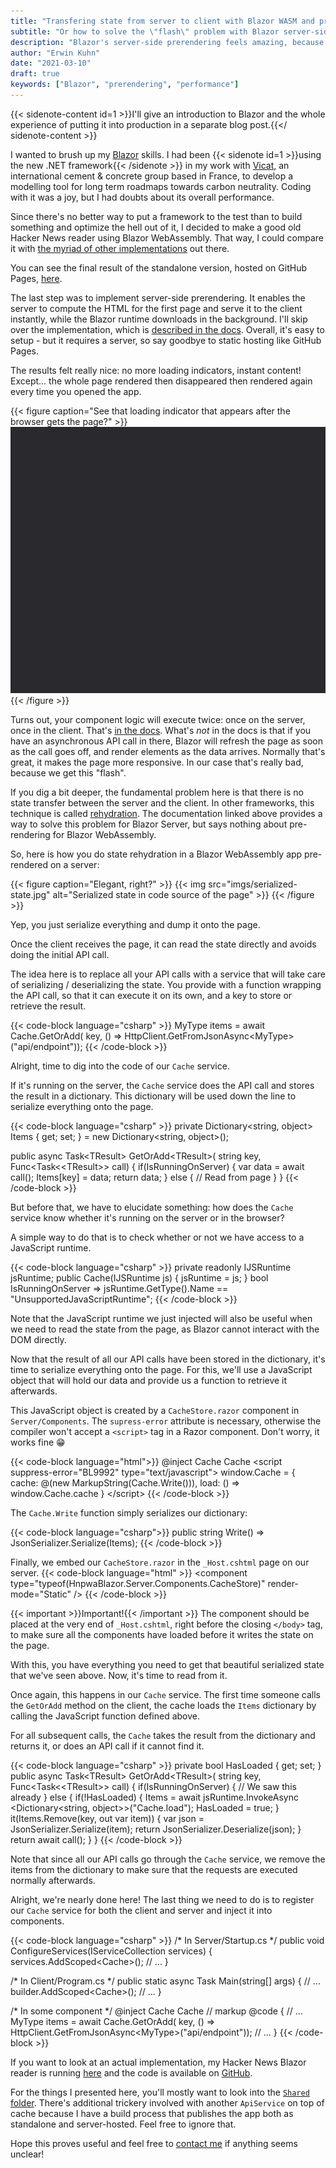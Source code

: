 ```yaml
---
title: "Transfering state from server to client with Blazor WASM and prerendering"
subtitle: "Or how to solve the \"flash\" problem with Blazor server-side prerendering"
description: "Blazor's server-side prerendering feels amazing, because you get something on the page instantly. Except the first time I used it, the whole page flashed with every refresh."
author: "Erwin Kuhn"
date: "2021-03-10"
draft: true
keywords: ["Blazor", "prerendering", "performance"]
---
```


{{< sidenote-content id=1 >}}I'll give an introduction to Blazor and the whole experience of putting it into production in a separate blog post.{{</ sidenote-content >}}

I wanted to brush up my [Blazor](https://dotnet.microsoft.com/apps/aspnet/web-apps/blazor) skills. I had been {{< sidenote id=1 >}}using the new .NET framework{{< /sidenote >}} in my work with [Vicat](https://www.vicat.fr/), an international cement & concrete group based in France, to develop a modelling tool for long term roadmaps towards carbon neutrality. Coding with it was a joy, but I had doubts about its overall performance.

Since there's no better way to put a framework to the test than to build something and optimize the hell out of it, I decided to make a good old Hacker News reader using Blazor WebAssembly. That way, I could compare it with [the myriad of other implementations](https://hnpwa.com/) out there.

You can see the final result of the standalone version, hosted on GitHub Pages, [here](https://erwinkn.com/hnpwa-blazor/).

The last step was to implement server-side prerendering. It enables the server to compute the HTML for the first page and serve it to the client instantly, while the Blazor runtime downloads in the background. I'll skip over the implementation, which is [described in the docs](https://docs.microsoft.com/en-us/aspnet/core/blazor/components/prerendering-and-integration?view=aspnetcore-5.0&pivots=webassembly#configuration). Overall, it's easy to setup - but it requires a server, so say goodbye to static hosting like GitHub Pages.

The results felt really nice: no more loading indicators, instant content! Except... the whole page rendered then disappeared then rendered again every time you opened the app.

{{< figure caption="See that loading indicator that appears after the browser gets the page?" >}}
<img src="imgs/blazor-flash.gif" alt="Initial HTML render followed by reloading of the page" >
{{< /figure >}}

Turns out, your component logic will execute twice: once on the server, once in the client. That's [in the docs](https://docs.microsoft.com/en-us/aspnet/core/blazor/components/lifecycle?view=aspnetcore-5.0#stateful-reconnection-after-prerendering). What's *not* in the docs is that if you have an asynchronous API call in there, Blazor will refresh the page as soon as the call goes off, and render elements as the data arrives. Normally that's great, it makes the page more responsive. In our case that's really bad, because we get this "flash". 

If you dig a bit deeper, the fundamental problem here is that there is no state transfer between the server and the client. In other frameworks, this technique is called [rehydration](https://www.aboutmonica.com/blog/server-side-rendering-react-hydration-best-practices). The documentation linked above provides a way to solve this problem for Blazor Server, but says nothing about pre-rendering for Blazor WebAssembly.

So, here is how you do state rehydration in a Blazor WebAssembly app pre-rendered on a server:

{{< figure caption="Elegant, right?" >}}
{{< img src="imgs/serialized-state.jpg" alt="Serialized state in code source of the page" >}}
{{< /figure >}}

Yep, you just serialize everything and dump it onto the page.

Once the client receives the page, it can read the state directly and avoids doing the initial API call.

The idea here is to replace all your API calls with a service that will take care of serializing / deserializing the state. You provide with a function wrapping the API call, so that it can execute it on its own, and a key to store or retrieve the result.

{{< code-block language="csharp" >}}
MyType items = await Cache.GetOrAdd(
    key,
    () => HttpClient.GetFromJsonAsync&lt;MyType>("api/endpoint"));
{{< /code-block >}}

Alright, time to dig into the code of our `Cache` service.

If it's running on the server, the `Cache` service does the API call and stores the result in a dictionary. This dictionary will be used down the line to serialize everything onto the page.

{{< code-block language="csharp" >}}
private Dictionary&lt;string, object> Items { get; set; }
    = new Dictionary&lt;string, object>();

public async Task&lt;TResult> GetOrAdd&lt;TResult>(
    string key, Func&lt;Task<&lt;TResult>> call)
{
    if(IsRunningOnServer)
    {
        var data = await call();
        Items[key] = data;
        return data;
    }
    else
    {
        // Read from page
    }
}
{{< /code-block >}}

But before that, we have to elucidate something: how does the `Cache` service know whether it's running on the server or in the browser? 

A simple way to do that is to check whether or not we have access to a JavaScript runtime.

{{< code-block language="csharp" >}}
private readonly IJSRuntime jsRuntime;
public Cache(IJSRuntime js)
{
    jsRuntime = js;
}
bool IsRunningOnServer =>
    jsRuntime.GetType().Name == "UnsupportedJavaScriptRuntime";
{{< /code-block >}}

Note that the JavaScript runtime we just injected will also be useful when we need to read the state from the page, as Blazor cannot interact with the DOM directly.

Now that the result of all our API calls have been stored in the dictionary, it's time to serialize everything onto the page. For this, we'll use a JavaScript object that will hold our data and provide us a function to retrieve it afterwards.

This JavaScript object is created by a `CacheStore.razor` component in `Server/Components`. The `supress-error` attribute is necessary, otherwise the compiler won't accept a `<script>` tag  in a Razor component. Don't worry, it works fine 😁

{{< code-block language="html">}}
@inject Cache Cache
&lt;script suppress-error="BL9992" type="text/javascript">
    window.Cache = {
        cache: @(new MarkupString(Cache.Write())),
        load: () => window.Cache.cache
    }
&lt;/script>
{{< /code-block >}}

The `Cache.Write` function simply serializes our dictionary:

{{< code-block language="csharp">}}
public string Write() => JsonSerializer.Serialize(Items);
{{< /code-block >}}

Finally, we embed our `CacheStore.razor` in the `_Host.cshtml` page on our server.
{{< code-block language="html" >}}
&lt;component
    type="typeof(HnpwaBlazor.Server.Components.CacheStore)"
    render-mode="Static" />
{{< /code-block >}}

{{< important >}}Important!{{< /important >}} The component should be placed at the very end of `_Host.cshtml`, right before the closing `</body>` tag, to make sure all the components have loaded before it writes the state on the page.

With this, you have everything you need to get that beautiful serialized state that we've seen above. Now, it's time to read from it.

Once again, this happens in our `Cache` service. The first time someone calls the `GetOrAdd` method on the client, the cache loads the `Items` dictionary by calling the JavaScript function defined above.

For all subsequent calls, the `Cache` takes the result from the dictionary and returns it, or does an API call if it cannot find it.

{{< code-block language="csharp" >}}
private bool HasLoaded { get; set; }
public async Task&lt;TResult> GetOrAdd&lt;TResult>(
    string key, Func&lt;Task<&lt;TResult>> call)
{
    if(IsRunningOnServer)
    {
        // We saw this already
    }
    else
    {
        if(!HasLoaded)
        {
            Items = await jsRuntime.InvokeAsync
                        &lt;Dictionary&lt;string, object>>("Cache.load");
            HasLoaded = true;
        }
        it(Items.Remove(key, out var item))
        {
            var json = JsonSerializer.Serialize(item);
            return JsonSerializer.Deserialize<TResult>(json);
        }
        return await call();
    }
}
{{< /code-block >}}

Note that since all our API calls go through the `Cache` service, we remove the items from the dictionary to make sure that the requests are executed normally afterwards.

Alright, we're nearly done here! The last thing we need to do is to register our `Cache` service for both the client and server and inject it into components.

{{< code-block language="csharp" >}}
/* In Server/Startup.cs */
public void ConfigureServices(IServiceCollection services)
{
    services.AddScoped&lt;Cache>();
    // ...
}

/* In Client/Program.cs */
public static async Task Main(string[] args)
{
    // ...
    builder.AddScoped&lt;Cache>();
    // ...
}

/* In some component */
@inject Cache Cache
// markup
@code {
    // ...
    MyType items = await Cache.GetOrAdd(
        key,
        () => HttpClient.GetFromJsonAsync&lt;MyType>("api/endpoint"));
    // ...
}
{{< /code-block >}}

If you want to look at an actual implementation, my Hacker News Blazor reader is running [here](https://hn-blazor.azurewebsites.net/) and the code is available on [GitHub](https://github.com/erwinkn/hnpwa-blazor).

For the things I presented here, you'll mostly want to look into the [`Shared` folder](https://github.com/erwinkn/hnpwa-blazor/tree/main/Shared). There's additional trickery involved with another `ApiService` on top of cache because I have a build process that publishes the app both as standalone and server-hosted. Feel free to ignore that.

Hope this proves useful and feel free to [contact me](mailto:erwin.kuhn@protonmail.com) if anything seems unclear!